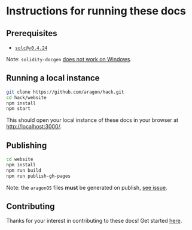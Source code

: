 # Instructions for running these docs

## Prerequisites

- [`solc@v0.4.24`](https://github.com/ethereum/solidity/releases/tag/v0.4.24)

Note: `solidity-docgen` [does not work on Windows](https://github.com/OpenZeppelin/solidity-docgen/issues/22).

## Running a local instance

```sh
git clone https://github.com/aragon/hack.git
cd hack/website
npm install
npm start
```

This should open your local instance of these docs in your browser at <http://localhost:3000/>.

## Publishing

```sh
cd website
npm install
npm run build
npm run publish-gh-pages
```

Note: the `aragonOS` files **must** be generated on publish, [see issue](https://github.com/aragon/hack/issues/116).

## Contributing

Thanks for your interest in contributing to these docs!
Get started [here](https://github.com/aragon/hack/blob/master/CONTRIBUTING.md).
